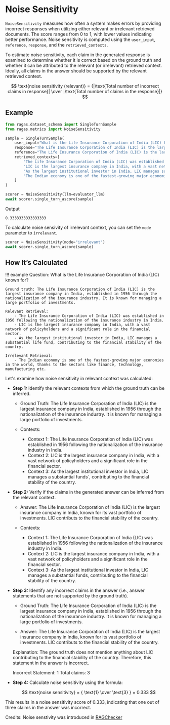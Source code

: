 # Noise Sensitivity

`NoiseSensitivity` measures how often a system makes errors by providing incorrect responses when utilizing either relevant or irrelevant retrieved documents. The score ranges from 0 to 1, with lower values indicating better performance. Noise sensitivity is computed using the `user_input`,  `reference`, `response`, and the `retrieved_contexts`.

To estimate noise sensitivity, each claim in the generated response is examined to determine whether it is correct based on the ground truth and whether it can be attributed to the relevant (or irrelevant) retrieved context. Ideally, all claims in the answer should be supported by the relevant retrieved context.


$$
\text{noise sensitivity (relevant)} = {|\text{Total number of incorrect claims in response}| \over |\text{Total number of claims in the response}|}
$$



## Example

```python
from ragas.dataset_schema import SingleTurnSample
from ragas.metrics import NoiseSensitivity

sample = SingleTurnSample(
    user_input="What is the Life Insurance Corporation of India (LIC) known for?",
    response="The Life Insurance Corporation of India (LIC) is the largest insurance company in India, known for its vast portfolio of investments. LIC contributes to the financial stability of the country.",
    reference="The Life Insurance Corporation of India (LIC) is the largest insurance company in India, established in 1956 through the nationalization of the insurance industry. It is known for managing a large portfolio of investments.",
    retrieved_contexts=[
        "The Life Insurance Corporation of India (LIC) was established in 1956 following the nationalization of the insurance industry in India.",
        "LIC is the largest insurance company in India, with a vast network of policyholders and huge investments.",
        "As the largest institutional investor in India, LIC manages substantial funds, contributing to the financial stability of the country.",
        "The Indian economy is one of the fastest-growing major economies in the world, thanks to sectors like finance, technology, manufacturing etc."
    ]
)

scorer = NoiseSensitivity(llm=evaluator_llm)
await scorer.single_turn_ascore(sample)
```
Output
```
0.3333333333333333
```

To calculate noise sensivity of irrelevant context, you can set the `mode` parameter to `irrelevant`.

```python
scorer = NoiseSensitivity(mode="irrelevant")
await scorer.single_turn_ascore(sample)
```

## How It’s Calculated

!!! example
    Question: What is the Life Insurance Corporation of India (LIC) known for?

    Ground truth: The Life Insurance Corporation of India (LIC) is the largest insurance company in India, established in 1956 through the nationalization of the insurance industry. It is known for managing a large portfolio of investments.

    Relevant Retrieval: 
        - The Life Insurance Corporation of India (LIC) was established in 1956 following the nationalization of the insurance industry in India.
        - LIC is the largest insurance company in India, with a vast network of policyholders and a significant role in the financial sector.
        - As the largest institutional investor in India, LIC manages a substantial life fund, contributing to the financial stability of the country.
        
    Irrelevant Retrieval: 
        - The Indian economy is one of the fastest-growing major economies in the world, thanks to the sectors like finance, technology, manufacturing etc.

Let's examine how noise sensitivity in relevant context was calculated:

- **Step 1:** Identify the relevant contexts from which the ground truth can be inferred.

    - Ground Truth:
    The Life Insurance Corporation of India (LIC) is the largest insurance company in India, established in 1956 through the nationalization of the insurance industry. It is known for managing a large portfolio of investments.  

    - Contexts:
        - Context 1: The Life Insurance Corporation of India (LIC) was established in 1956 following the nationalization of the insurance industry in India.
        - Context 2: LIC is the largest insurance company in India, with a vast network of policyholders and a significant role in the financial sector.
        - Context 3: As the largest institutional investor in India, LIC manages a substantial funds`, contributing to the financial stability of the country.

- **Step 2:** Verify if the claims in the generated answer can be inferred from the relevant context.

    - Answer:
    The Life Insurance Corporation of India (LIC) is the largest insurance company in India, known for its vast portfolio of investments. LIC contributs to the financial stability of the country.

    - Contexts:
        - Context 1: The Life Insurance Corporation of India (LIC) was established in 1956 following the nationalization of the insurance industry in India.
        - Context 2: LIC is the largest insurance company in India, with a vast network of policyholders and a significant role in the financial sector.
        - Context 3: As the largest institutional investor in India, LIC manages a substantial funds, contributing to the financial stability of the country.


- **Step 3:** Identify any incorrect claims in the answer (i.e., answer statements that are not supported by the ground truth).

    - Ground Truth:
    The Life Insurance Corporation of India (LIC) is the largest insurance company in India, established in 1956 through the nationalization of the insurance industry. It is known for managing a large portfolio of investments.

    - Answer:
    The Life Insurance Corporation of India (LIC) is the largest insurance company in India, known for its vast portfolio of investments. LIC contributs to the financial stability of the country.

    Explanation: The ground truth does not mention anything about LIC contributing to the financial stability of the country. Therefore, this statement in the answer is incorrect.

    Incorrect Statement: 1
    Total claims: 3

- **Step 4:** Calculate noise sensitivity using the formula:

    $$
    \text{noise sensitivity} = { \text{1} \over \text{3} } = 0.333
    $$ 

This results in a noise sensitivity score of 0.333, indicating that one out of three claims in the answer was incorrect.


Credits: Noise senstivity was introduced in [RAGChecker](https://github.com/amazon-science/RAGChecker/tree/main/ragchecker)